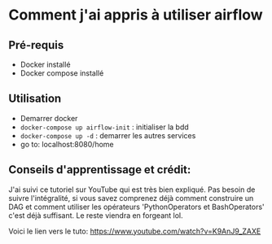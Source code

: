 # Comment j'ai appris à utiliser airflow

## Pré-requis
- Docker installé
- Docker compose installé

## Utilisation
- Demarrer docker
- `docker-compose up airflow-init` : initialiser la bdd
- `docker-compose up -d` : demarrer les autres services
- go to: localhost:8080/home

## Conseils d'apprentissage et crédit:
J'ai suivi ce tutoriel sur YouTube qui est très bien expliqué. Pas besoin de suivre l'intégralité,
si vous savez comprenez déjà comment construire un DAG et comment utiliser les opérateurs 'PythonOperators et BashOperators'
c'est déjà suffisant. Le reste viendra en forgeant lol.

Voici le lien vers le tuto: https://www.youtube.com/watch?v=K9AnJ9_ZAXE
